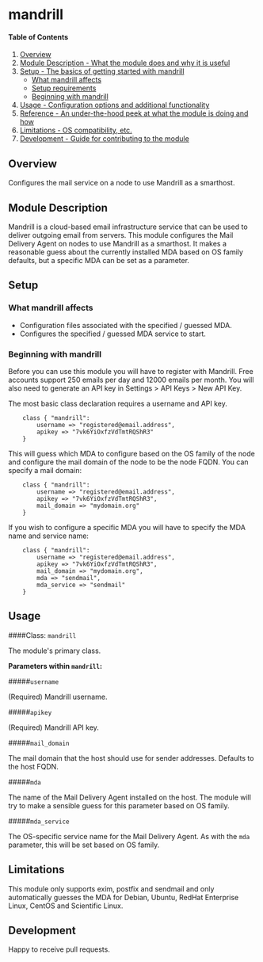 # mandrill

#### Table of Contents

1. [Overview](#overview)
2. [Module Description - What the module does and why it is useful](#module-description)
3. [Setup - The basics of getting started with mandrill](#setup)
    * [What mandrill affects](#what-mandrill-affects)
    * [Setup requirements](#setup-requirements)
    * [Beginning with mandrill](#beginning-with-mandrill)
4. [Usage - Configuration options and additional functionality](#usage)
5. [Reference - An under-the-hood peek at what the module is doing and how](#reference)
5. [Limitations - OS compatibility, etc.](#limitations)
6. [Development - Guide for contributing to the module](#development)

## Overview

Configures the mail service on a node to use Mandrill as a smarthost.

## Module Description

Mandrill is a cloud-based email infrastructure service that can be used to
deliver outgoing email from servers. This module configures the Mail Delivery
Agent on nodes to use Mandrill as a smarthost. It makes a reasonable guess
about the currently installed MDA based on OS family defaults, but a specific
MDA can be set as a parameter.

## Setup

### What mandrill affects

* Configuration files associated with the specified / guessed MDA.
* Configures the specified / guessed MDA service to start.

### Beginning with mandrill

Before you can use this module you will have to register with Mandrill. Free
accounts support 250 emails per day and 12000 emails per month. You will also
need to generate an API key in Settings > API Keys > New API Key.

The most basic class declaration requires a username and API key.

```puppet
    class { "mandrill":
        username => "registered@email.address",
        apikey => "7vk6YiOxfzVdTmtRQShR3"
    }
```

This will guess which MDA to configure based on the OS family of the node and
configure the mail domain of the node to be the node FQDN. You can specify
a mail domain:

```puppet
    class { "mandrill":
        username => "registered@email.address",
        apikey => "7vk6YiOxfzVdTmtRQShR3",
        mail_domain => "mydomain.org"
    }
```

If you wish to configure a specific MDA you will have to specify the MDA name
and service name:

```puppet
    class { "mandrill":
        username => "registered@email.address",
        apikey => "7vk6YiOxfzVdTmtRQShR3",
        mail_domain => "mydomain.org",
        mda => "sendmail",
        mda_service => "sendmail"
    }
```

## Usage

####Class: `mandrill`

The module's primary class. 

**Parameters within `mandrill`:**

#####`username`

(Required) Mandrill username.

#####`apikey`

(Required) Mandrill API key.

#####`mail_domain`

The mail domain that the host should use for sender addresses. Defaults
to the host FQDN.

#####`mda`

The name of the Mail Delivery Agent installed on the host. The module will
try to make a sensible guess for this parameter based on OS family.

#####`mda_service`

The OS-specific service name for the Mail Delivery Agent. As with the `mda`
parameter, this will be set based on OS family.

## Limitations

This module only supports exim, postfix and sendmail and only automatically
guesses the MDA for Debian, Ubuntu, RedHat Enterprise Linux, CentOS and
Scientific Linux.

## Development

Happy to receive pull requests.
